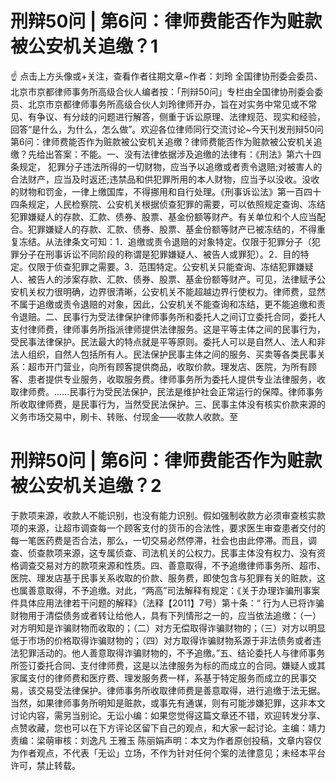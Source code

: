 # 刑辩50问 | 第6问：律师费能否作为赃款被公安机关追缴？1

☝ 点击上方头像或+关注，查看作者往期文章~作者：刘玲 全国律协刑委会委员、北京市京都律师事务所高级合伙人编者按：「刑辩50问」专栏由全国律协刑委会委员、北京市京都律师事务所高级合伙人刘玲律师开办，旨在对实务中常见或不常见、有争议、有分歧的问题进行解答，侧重于诉讼原理、法律规范、现实和经验，回答“是什么，为什么，怎么做”。欢迎各位律师同行交流讨论~今天刊发刑辩50问第6问：律师费能否作为赃款被公安机关追缴？律师费能否作为赃款被公安机关追缴？先给出答案：不能。一、没有法律依据涉及追缴的法律有：《刑法》第六十四条规定， 犯罪分子违法所得的一切财物，应当予以追缴或者责令退赔;对被害人的合法财产，应当及时返还;违禁品和供犯罪所用的本人财物，应当予以没收。没收的财物和罚金，一律上缴国库，不得挪用和自行处理。《刑事诉讼法》第一百四十四条规定，人民检察院、公安机关根据侦查犯罪的需要，可以依照规定查询、冻结犯罪嫌疑人的存款、汇款、债券、股票、基金份额等财产。有关单位和个人应当配合。犯罪嫌疑人的存款、汇款、债券、股票、基金份额等财产已被冻结的，不得重复冻结。从法律条文可知：1．追缴或责令退赔的对象特定。仅限于犯罪分子（犯罪分子在刑事诉讼不同阶段的称谓是犯罪嫌疑人、被告人或罪犯）。2．目的特定。仅限于侦查犯罪之需要。3．范围特定。公安机关只能查询、冻结犯罪嫌疑人、被告人的涉案存款、汇款、债券、股票、基金份额等财产。可见，法律赋予公安机关权力很明确，边界很清晰，公安机关不能超越边界行使权力。律师费，显然不属于追缴或责令退赔的对象，因此，公安机关不能查询和冻结，更不能追缴和责令退赔。二、民事行为受法律保护律师事务所和委托人之间订立委托合同，委托人支付律师费，律师事务所指派律师提供法律服务。这是平等主体之间的民事行为，受民事法律保护。民法最大的特点就是平等原则。委托人可以是自然人、法人和非法人组织，自然人包括所有人。民法保护民事主体之间的服务、买卖等各类民事关系：超市开门营业，向所有顾客提供商品，收取价款。理发店、医院，为所有顾客、患者提供专业服务，收取服务费。律师事务所为委托人提供专业法律服务，收取律师费。……民事行为受民法保护，民法是维护社会正常运行的保障。律师事务所收取律师费，是民事行为，当然受民法保护。三、民事主体没有核实价款来源的义务市场交易中，刷卡、转账、付现金——收款人收款。至

# 刑辩50问 | 第6问：律师费能否作为赃款被公安机关追缴？2

于款项来源，收款人不能识别，也没有能力识别。假如强制收款方必须审查核实款项的来源，让超市调查每一个顾客支付的货币的合法性，要求医生审查患者交付的每一笔医药费是否合法，那么，一切交易必然停滞，社会也由此停滞。而且，调查、侦查款项来源，这专属侦查、司法机关的公权力。民事主体没有权力、没有资格调查交易对方的款项来源和性质。四、善意取得，不予追缴律师事务所、超市、医院、理发店基于民事关系收取的价款、服务费，即使包含与犯罪有关的赃款，这也属善意取得，不予追缴。对此，“两高”司法解释有规定：《关于办理诈骗刑事案件具体应用法律若干问题的解释》（法释【2011】7号）第十条：“ 行为人已将诈骗财物用于清偿债务或者转让给他人，具有下列情形之一的，应当依法追缴：（一）对方明知是诈骗财物而收取的；（二）对方无偿取得诈骗财物的；（三）对方以明显低于市场的价格取得诈骗财物的；（四）对方取得诈骗财物系源于非法债务或者违法犯罪活动的。他人善意取得诈骗财物的，不予追缴。”五、结论委托人与律师事务所签订委托合同、支付律师费，这是以法律服务为标的而成立的合同。嫌疑人或其家属支付的律师费和医疗费、理发服务费一样，系基于特定服务而成立的民事交易，该交易受法律保护。律师事务所收取律师费是善意取得，进行追缴于法无据。当然，如果律师事务所明知是赃款，或事先有通谋，则有可能涉嫌犯罪，这非本文讨论内容，需另当别论。无讼小编：如果您觉得这篇文章还不错，欢迎转发分享、点赞收藏，您也可以在下方评论区留下自己的观点，和大家一起讨论。主编：靖力责编：梁萌审核：刘逸凡 王雅玉 陈丽娟声明：本文为作者原创投稿，文章内容仅为作者观点，不代表「无讼」立场，不作为针对任何个案的法律意见；未经本平台许可，禁止转载。

